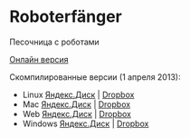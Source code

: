 Roboterfänger
=============

Песочница с роботами

[Онлайн версия](http://basmanovdaniil.github.com/Roboterfanger/Builds/Web/Web.html)

Скомпилированные версии (1 апреля 2013):

* Linux [Яндекс.Диск](http://yadi.sk/d/nhfv5w8J3hes5) | [Dropbox](https://www.dropbox.com/s/qu28lsleyhmf55i/Linux.zip)
* Mac [Яндекс.Диск](http://yadi.sk/d/lyM0BCh33hevL) | [Dropbox](https://www.dropbox.com/s/4t1vpzde8e2ap35/Roboterfanger.app.zip)
* Web [Яндекс.Диск](http://yadi.sk/d/fiNVNQLq3hett) | [Dropbox](https://www.dropbox.com/s/az22m0e1u7qw5ad/Web.zip)
* Windows [Яндекс.Диск](http://yadi.sk/d/zExhTu1Z3hezo) | [Dropbox](https://www.dropbox.com/s/qqxpuebgkgejp4n/Windows.zip)
